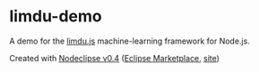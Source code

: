 # limdu-demo

A demo for the [limdu.js](https://github.com/erelsgl/limdu) machine-learning framework for Node.js.

Created with [Nodeclipse v0.4](https://github.com/Nodeclipse/nodeclipse-1)
 ([Eclipse Marketplace](http://marketplace.eclipse.org/content/nodeclipse), [site](http://www.nodeclipse.org))   
